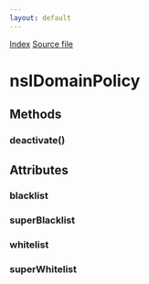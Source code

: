 ```yaml
---
layout: default
---
```

<div id='links'><a href="../index.html">Index</a>
<a href="http://dxr.mozilla.org/mozilla-central/source/caps/nsIDomainPolicy.idl">Source file</a>
</div>

# nsIDomainPolicy #

## Methods ##

### deactivate() ###

## Attributes ##

### blacklist ###

### superBlacklist ###

### whitelist ###

### superWhitelist ###
